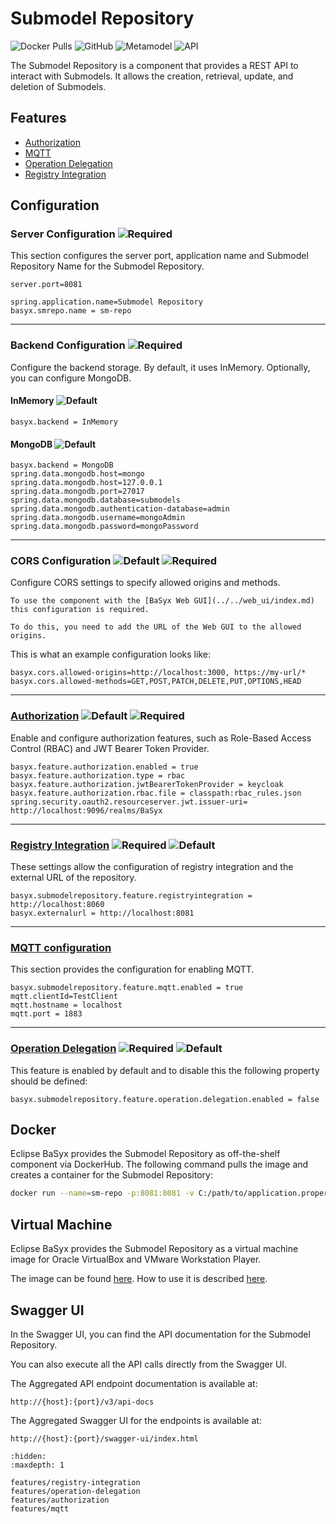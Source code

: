 # Submodel Repository

![Docker Pulls](https://img.shields.io/docker/pulls/eclipsebasyx/submodel-repository)
![GitHub](https://img.shields.io/github/license/eclipse-basyx/basyx-java-server-sdk)
![Metamodel](https://img.shields.io/badge/Metamodel-v3.0-yellow)
![API](https://img.shields.io/badge/API-v3.0-yellow)

The Submodel Repository is a component that provides a REST API to interact with Submodels. It allows the creation, retrieval, update, and deletion of Submodels.

## Features
- [Authorization](./features/authorization.md)
- [MQTT](./features/mqtt.md)
- [Operation Delegation](./features/operation-delegation.md)
- [Registry Integration](./features/registry-integration.md)

## Configuration
### Server Configuration ![Required](https://img.shields.io/badge/required-true-red)
This section configures the server port, application name and Submodel Repository Name for the Submodel Repository.
```properties
server.port=8081

spring.application.name=Submodel Repository
basyx.smrepo.name = sm-repo
```
---

### Backend Configuration ![Required](https://img.shields.io/badge/required-true-red)
Configure the backend storage. By default, it uses InMemory. Optionally, you can configure MongoDB.
#### InMemory ![Default](https://img.shields.io/badge/default-true-blue)
```properties
basyx.backend = InMemory
```
#### MongoDB ![Default](https://img.shields.io/badge/default-false-blue)
```properties
basyx.backend = MongoDB
spring.data.mongodb.host=mongo
spring.data.mongodb.host=127.0.0.1
spring.data.mongodb.port=27017
spring.data.mongodb.database=submodels
spring.data.mongodb.authentication-database=admin
spring.data.mongodb.username=mongoAdmin
spring.data.mongodb.password=mongoPassword
```
---


### CORS Configuration ![Default](https://img.shields.io/badge/default-false-blue) ![Required](https://img.shields.io/badge/required-false-red)
Configure CORS settings to specify allowed origins and methods.

```{warning}
To use the component with the [BaSyx Web GUI](../../web_ui/index.md) this configuration is required.

To do this, you need to add the URL of the Web GUI to the allowed origins.
```

This is what an example configuration looks like:

```properties
basyx.cors.allowed-origins=http://localhost:3000, https://my-url/*
basyx.cors.allowed-methods=GET,POST,PATCH,DELETE,PUT,OPTIONS,HEAD
```
---

### [Authorization](./features/authorization.md) ![Default](https://img.shields.io/badge/default-false-blue) ![Required](https://img.shields.io/badge/required-false-red)
Enable and configure authorization features, such as Role-Based Access Control (RBAC) and JWT Bearer Token Provider.
```properties
basyx.feature.authorization.enabled = true
basyx.feature.authorization.type = rbac
basyx.feature.authorization.jwtBearerTokenProvider = keycloak
basyx.feature.authorization.rbac.file = classpath:rbac_rules.json
spring.security.oauth2.resourceserver.jwt.issuer-uri= http://localhost:9096/realms/BaSyx

```
---

### [Registry Integration](./features/registry-integration.md) ![Required](https://img.shields.io/badge/default-false-blue) ![Default](https://img.shields.io/badge/required-false-red)
These settings allow the configuration of registry integration and the external URL of the repository.
```properties
basyx.submodelrepository.feature.registryintegration = http://localhost:8060
basyx.externalurl = http://localhost:8081
```
---

### [MQTT configuration](./features/mqtt.md)
This section provides the configuration for enabling MQTT.

```properties
basyx.submodelrepository.feature.mqtt.enabled = true
mqtt.clientId=TestClient
mqtt.hostname = localhost
mqtt.port = 1883
```
---

### [Operation Delegation](./features/operation-delegation.md) ![Required](https://img.shields.io/badge/default-true-blue) ![Default](https://img.shields.io/badge/required-false-red)
This feature is enabled by default and to disable this the following property should be defined:
```properties
basyx.submodelrepository.feature.operation.delegation.enabled = false
```

## Docker

Eclipse BaSyx provides the Submodel Repository as off-the-shelf component via DockerHub. The following command pulls the image and creates a container for the Submodel Repository:

```bash
docker run --name=sm-repo -p:8081:8081 -v C:/path/to/application.properties:/application/application.properties eclipsebasyx/submodel-repository:2.0.0-SNAPSHOT
```

## Virtual Machine
Eclipse BaSyx provides the Submodel Repository as a virtual machine image for Oracle VirtualBox and VMware Workstation Player. 

The image can be found [here](https://oc.iese.de/index.php/s/9JyJAuOlhh9vMUu). How to use it is described [here](/docs/source/content/user_documentation/user_tutorials/virtualmachines/alpine_virtualmachine_setup_use.md).

## Swagger UI
In the Swagger UI, you can find the API documentation for the Submodel Repository.

You can also execute all the API calls directly from the Swagger UI.

The Aggregated API endpoint documentation is available at:

	http://{host}:{port}/v3/api-docs
	
The Aggregated Swagger UI for the endpoints is available at:

	http://{host}:{port}/swagger-ui/index.html

```{toctree}
:hidden:
:maxdepth: 1

features/registry-integration
features/operation-delegation
features/authorization
features/mqtt
```